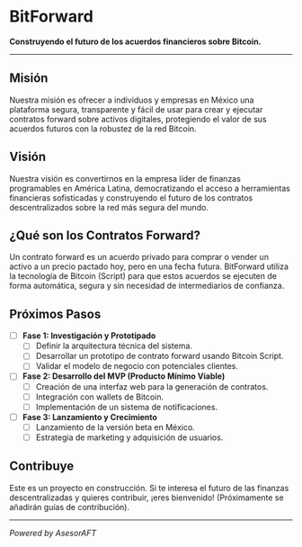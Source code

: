 # BitForward

**Construyendo el futuro de los acuerdos financieros sobre Bitcoin.**

---

## Misión

Nuestra misión es ofrecer a individuos y empresas en México una plataforma segura, transparente y fácil de usar para crear y ejecutar contratos forward sobre activos digitales, protegiendo el valor de sus acuerdos futuros con la robustez de la red Bitcoin.

## Visión

Nuestra visión es convertirnos en la empresa líder de finanzas programables en América Latina, democratizando el acceso a herramientas financieras sofisticadas y construyendo el futuro de los contratos descentralizados sobre la red más segura del mundo.

## ¿Qué son los Contratos Forward?

Un contrato forward es un acuerdo privado para comprar o vender un activo a un precio pactado hoy, pero en una fecha futura. BitForward utiliza la tecnología de Bitcoin (Script) para que estos acuerdos se ejecuten de forma automática, segura y sin necesidad de intermediarios de confianza.

## Próximos Pasos

*   [ ] **Fase 1: Investigación y Prototipado**
    *   [ ] Definir la arquitectura técnica del sistema.
    *   [ ] Desarrollar un prototipo de contrato forward usando Bitcoin Script.
    *   [ ] Validar el modelo de negocio con potenciales clientes.
*   [ ] **Fase 2: Desarrollo del MVP (Producto Mínimo Viable)**
    *   [ ] Creación de una interfaz web para la generación de contratos.
    *   [ ] Integración con wallets de Bitcoin.
    *   [ ] Implementación de un sistema de notificaciones.
*   [ ] **Fase 3: Lanzamiento y Crecimiento**
    *   [ ] Lanzamiento de la versión beta en México.
    *   [ ] Estrategia de marketing y adquisición de usuarios.

## Contribuye

Este es un proyecto en construcción. Si te interesa el futuro de las finanzas descentralizadas y quieres contribuir, ¡eres bienvenido! (Próximamente se añadirán guías de contribución).

---
*Powered by AsesorAFT*
